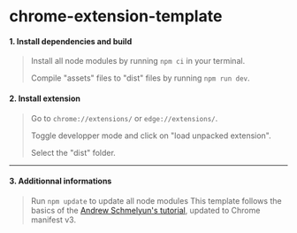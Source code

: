 # chrome-extension-template

#### 1. Install dependencies and build

> Install all node modules by running `npm ci` in your terminal.
>
> Compile "assets" files to "dist" files by running `npm run dev`.

#### 2. Install extension

> Go to `chrome://extensions/` or `edge://extensions/`.
>
> Toggle developper mode and click on "load unpacked extension".
>
> Select the "dist" folder.

---

#### 3. Additionnal informations

> Run `npm update` to update all node modules
> This template follows the basics of the [Andrew Schmelyun's tutorial](https://youtu.be/kYl271X2LNA), updated to Chrome manifest v3.
